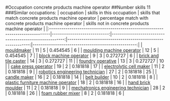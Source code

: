 #Occupation concrete products machine operator
##Number skills 11
###Similar occupations:
| occupation                                                                    |   skills in this occupation |   skills that match concrete products machine operator |   percentage match with concrete products machine operator |   skills not in concrete products machine operator |
|:------------------------------------------------------------------------------|----------------------------:|-------------------------------------------------------:|-----------------------------------------------------------:|---------------------------------------------------:|
| [mouldmaker](mouldmaker.md)                                                   |                          11 |                                                      5 |                                                   0.454545 |                                                  6 |
| [moulding machine operator](moulding_machine_operator.md)                     |                          12 |                                                      5 |                                                   0.454545 |                                                  7 |
| [block machine operator](block_machine_operator.md)                           |                           9 |                                                      3 |                                                   0.272727 |                                                  6 |
| [brick and tile caster](brick_and_tile_caster.md)                             |                          14 |                                                      3 |                                                   0.272727 |                                                 11 |
| [foundry operative](foundry_operative.md)                                     |                          13 |                                                      3 |                                                   0.272727 |                                                 10 |
| [cake press operator](cake_press_operator.md)                                 |                          19 |                                                      2 |                                                   0.181818 |                                                 17 |
| [electrolytic cell maker](electrolytic_cell_maker.md)                         |                          11 |                                                      2 |                                                   0.181818 |                                                  9 |
| [robotics engineering technician](robotics_engineering_technician.md)         |                          27 |                                                      2 |                                                   0.181818 |                                                 25 |
| [candle maker](candle_maker.md)                                               |                          16 |                                                      2 |                                                   0.181818 |                                                 14 |
| [belt builder](belt_builder.md)                                               |                          10 |                                                      2 |                                                   0.181818 |                                                  8 |
| [plastic furniture machine operator](plastic_furniture_machine_operator.md)   |                          18 |                                                      2 |                                                   0.181818 |                                                 16 |
| [hand brick moulder](hand_brick_moulder.md)                                   |                          11 |                                                      2 |                                                   0.181818 |                                                  9 |
| [mechatronics engineering technician](mechatronics_engineering_technician.md) |                          28 |                                                      2 |                                                   0.181818 |                                                 26 |
| [foam rubber mixer](foam_rubber_mixer.md)                                     |                           8 |                                                      2 |                                                   0.181818 |                                                  6 |
